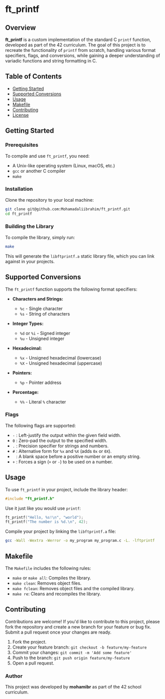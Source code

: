 
# ft_printf

## Overview

**ft_printf** is a custom implementation of the standard C `printf` function, developed as part of the 42 curriculum. The goal of this project is to recreate the functionality of `printf` from scratch, handling various format specifiers, flags, and conversions, while gaining a deeper understanding of variadic functions and string formatting in C.

## Table of Contents

- [Getting Started](#getting-started)
- [Supported Conversions](#supported-conversions)
- [Usage](#usage)
- [Makefile](#makefile)
- [Contributing](#contributing)
- [License](#license)

## Getting Started

### Prerequisites

To compile and use `ft_printf`, you need:
- A Unix-like operating system (Linux, macOS, etc.)
- `gcc` or another C compiler
- `make`

### Installation

Clone the repository to your local machine:

```bash
git clone git@github.com:Mohamadaliibrahim/ft_printf.git
cd ft_printf
```

### Building the Library

To compile the library, simply run:

```bash
make
```

This will generate the `libftprintf.a` static library file, which you can link against in your projects.

## Supported Conversions

The `ft_printf` function supports the following format specifiers:

- **Characters and Strings:**
  - `%c` - Single character
  - `%s` - String of characters

- **Integer Types:**
  - `%d` or `%i` - Signed integer
  - `%u` - Unsigned integer

- **Hexadecimal:**
  - `%x` - Unsigned hexadecimal (lowercase)
  - `%X` - Unsigned hexadecimal (uppercase)

- **Pointers:**
  - `%p` - Pointer address

- **Percentage:**
  - `%%` - Literal `%` character

### Flags

The following flags are supported:

- `-` : Left-justify the output within the given field width.
- `0` : Zero-pad the output to the specified width.
- `.` : Precision specifier for strings and numbers.
- `#` : Alternative form for `%x` and `%X` (adds `0x` or `0X`).
- ` ` : A blank space before a positive number or an empty string.
- `+` : Forces a sign (`+` or `-`) to be used on a number.

## Usage

To use `ft_printf` in your project, include the library header:

```c
#include "ft_printf.h"
```

Use it just like you would use `printf`:

```c
ft_printf("Hello, %s!\n", "world");
ft_printf("The number is %d.\n", 42);
```

Compile your project by linking the `libftprintf.a` file:

```bash
gcc -Wall -Wextra -Werror -o my_program my_program.c -L. -lftprintf
```

## Makefile

The `Makefile` includes the following rules:

- `make` or `make all`: Compiles the library.
- `make clean`: Removes object files.
- `make fclean`: Removes object files and the compiled library.
- `make re`: Cleans and recompiles the library.

## Contributing

Contributions are welcome! If you'd like to contribute to this project, please fork the repository and create a new branch for your feature or bug fix. Submit a pull request once your changes are ready.

1. Fork the project.
2. Create your feature branch: `git checkout -b feature/my-feature`
3. Commit your changes: `git commit -m 'Add some feature'`
4. Push to the branch: `git push origin feature/my-feature`
5. Open a pull request.

### Author

This project was developed by **mohamibr** as part of the 42 school curriculum.
